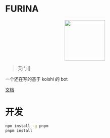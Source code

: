 # FURINA

<div align="center" style="width: 100%; display: flex; justify-content: center">
  <img src="https://github.com/PalaisMermonia/FURINA/assets/9006264/e246347e-f7f4-4583-90d4-7f0d69e246c4" width="128" />
</div>

> 芙门 🙏

一个还在写的基于 koishi 的 bot

[文档](https://palaismermonia.github.io/FURINA/)

# 开发

```bash
npm install -g pnpm
pnpm install
```
